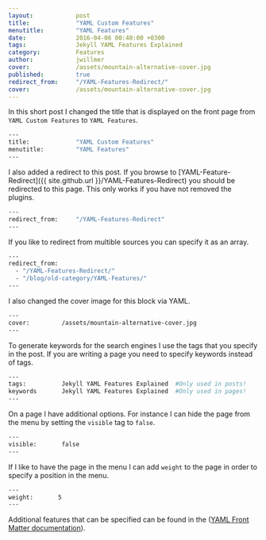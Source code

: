 ```yaml
---
layout:            post
title:             "YAML Custom Features"
menutitle:         "YAML Features"
date:              2016-04-06 00:40:00 +0300
tags:              Jekyll YAML Features Explained
category:          Features
author:            jwillmer
cover:             /assets/mountain-alternative-cover.jpg
published:         true
redirect_from:     "/YAML-Features-Redirect/"
cover:             /assets/mountain-alternative-cover.jpg
---
```


In this short post I changed the title that is displayed on the front page from `YAML Custom Features` to `YAML Features`.


```bash
---
title:             "YAML Custom Features"
menutitle:         "YAML Features"
---
```

I also added a redirect to this post. If you browse to [YAML-Feature-Redirect]({{ site.github.url }}/YAML-Features-Redirect) you should be redirected to this page. This only works if you have not removed the plugins.

```bash
---
redirect_from:     "/YAML-Features-Redirect"
---
```

If you like to redirect from multible sources you can specify it as an array.

```bash
---
redirect_from:  
  - "/YAML-Features-Redirect/"
  - "/blog/old-category/YAML-Features/"
---
``````

I also changed the cover image for this block via YAML.

```bash
---
cover:         /assets/mountain-alternative-cover.jpg
---
``````

To generate keywords for the search engines I use the tags that you specify in the post. If you are writing a page you need to specify keywords instead of tags.

```bash
---        
tags:          Jekyll YAML Features Explained  #Only used in posts!
keywords       Jekyll YAML Features Explained  #Only used in pages!
---
```

On a page I have additional options. For instance I can hide the page from the menu by setting the `visible` tag to `false`.

```bash
---        
visible:       false     
---
```

If I like to have the page in the menu I can add `weight` to the page in order to specify a position in the menu.

```bash
---        
weight:       5  
---
```

Additional features that can be specified can be found in the ([YAML Front Matter documentation](https://jekyllrb.com/docs/frontmatter/)).